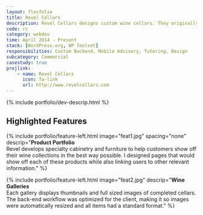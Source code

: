 ```yaml
---
layout: flexfolio
title: Revel Cellars
description: Revel Cellars designs custom wine cellars. They originally needed an update to their non-responsive website in 2014. Afterwards, I continued to assist with updating the design and back-end workflow.
code: rc
category: webdev
time: April 2014 - Present
stack: [WordPress.org, WP Toolset]
responsibilities: Custom Backend, Mobile Advisory, Tutoring, Design
subcategory: Commercial
casestudy: true
projlink:
    - name: Revel Cellars
      icon: fa-link
      url: http://www.revelcellars.com
---
```


{% include portfolio/dev-descrip.html %}

<h2>Highlighted Features</h2>

{% include portfolio/feature-left.html
    image="feat1.jpg"
    spacing="none"
    descrip="<strong>Product Portfolio</strong><br />Revel develops specialty cabinetry and furniture to help customers show off their wine collections in the best way possible. I designed pages that would show off each of these products while also linking users to other relevant information." %}

{% include portfolio/feature-left.html
    image="feat2.jpg"
    descrip="<strong>Wine Galleries</strong><br />Each gallery displays thumbnails and full sized images of completed cellars. The back-end workflow was optimized for the client, making it so images were automatically resized and all items had a standard format." %}
